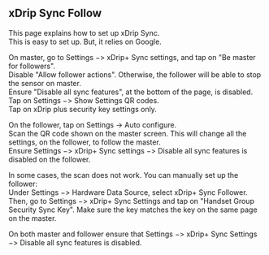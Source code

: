 ## xDrip Sync Follow  
  
This page explains how to set up xDrip Sync.  
This is easy to set up. But, it relies on Google.  
  
On master, go to Settings −> xDrip+ Sync settings, and tap on "Be master for followers".  
Disable "Allow follower actions". Otherwise, the follower will be able to stop the sensor on master.  
Ensure "Disable all sync features", at the bottom of the page, is disabled.  
Tap on Settings −> Show Settings QR codes.  
Tap on xDrip plus security key settings only.  
  
On the follower, tap on Settings -> Auto configure.  
Scan the QR code shown on the master screen. This will change all the settings, on the follower, to follow the master.  
Ensure Settings −> xDrip+ Sync settings −> Disable all sync features is disabled on the follower.  

In some cases, the scan does not work. You can manually set up the follower:  
Under Settings −> Hardware Data Source, select xDrip+ Sync Follower.  
Then, go to Settings −> xDrip+ Sync Settings and tap on "Handset Group Security Sync Key". Make sure the key matches the key on the same page on the master.  

On both master and follower ensure that Settings −> xDrip+ Sync Settings −> Disable all sync features is disabled.  
